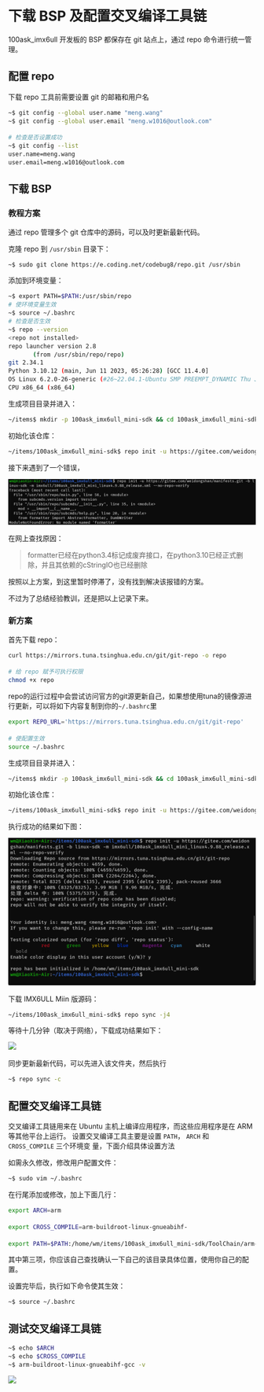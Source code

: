 # 下载 BSP 及配置交叉编译工具链

100ask_imx6ull 开发板的 BSP 都保存在 git 站点上，通过 repo 命令进行统一管理。

## 配置 repo

下载 repo 工具前需要设置 git 的邮箱和用户名

``` bash
~$ git config --global user.name "meng.wang"
~$ git config --global user.email "meng.w1016@outlook.com"

# 检查是否设置成功
~$ git config --list
user.name=meng.wang
user.email=meng.w1016@outlook.com
```

 

## 下载 BSP

### 教程方案

通过 repo 管理多个 git 仓库中的源码，可以及时更新最新代码。

克隆 repo 到 `/usr/sbin` 目录下：

``` bash
~$ sudo git clone https://e.coding.net/codebug8/repo.git /usr/sbin
```

添加到环境变量：

``` bash
~$ export PATH=$PATH:/usr/sbin/repo
# 使环境变量生效
~$ source ~/.bashrc
# 检查是否生效
~$ repo --version
<repo not installed>
repo launcher version 2.8
       (from /usr/sbin/repo/repo)
git 2.34.1
Python 3.10.12 (main, Jun 11 2023, 05:26:28) [GCC 11.4.0]
OS Linux 6.2.0-26-generic (#26~22.04.1-Ubuntu SMP PREEMPT_DYNAMIC Thu Jul 13 16:27:29 UTC 2)
CPU x86_64 (x86_64)
```

生成项目目录并进入：

``` bash
~/items$ mkdir -p 100ask_imx6ull_mini-sdk && cd 100ask_imx6ull_mini-sdk
```

初始化该仓库：

``` bash
~/items/100ask_imx6ull_mini-sdk$ repo init -u https://gitee.com/weidongshan/manifests.git -b linux-sdk -m imx6ull/100ask_imx6ull_mini_linux4.9.88_release.xml --no-repo-verify
```

接下来遇到了一个错误，

![no module named formatter](./images/no-module-named-formatter.png)

在网上查找原因：

> formatter已经在python3.4标记成废弃接口，在python3.10已经正式删除，并且其依赖的cStringIO也已经删除

按照以上方案，到这里暂时停滞了，没有找到解决该报错的方案。

不过为了总结经验教训，还是把以上记录下来。



### 新方案

首先下载 repo：

``` bash
curl https://mirrors.tuna.tsinghua.edu.cn/git/git-repo -o repo

# 给 repo 赋予可执行权限
chmod +x repo
```

repo的运行过程中会尝试访问官方的git源更新自己，如果想使用tuna的镜像源进行更新，可以将如下内容复制到你的`~/.bashrc`里

``` bash
export REPO_URL='https://mirrors.tuna.tsinghua.edu.cn/git/git-repo'

# 使配置生效
source ~/.bashrc
```

生成项目目录并进入：

``` bash
~/items$ mkdir -p 100ask_imx6ull_mini-sdk && cd 100ask_imx6ull_mini-sdk
```

初始化该仓库：

``` bash
~/items/100ask_imx6ull_mini-sdk$ repo init -u https://gitee.com/weidongshan/manifests.git -b linux-sdk -m imx6ull/100ask_imx6ull_mini_linux4.9.88_release.xml --no-repo-verify
```

执行成功的结果如下图：

![bsp sdk init](./images/bsp_sdk_init.png)

下载 IMX6ULL Miin 版源码：

``` bash
~/items/100ask_imx6ull_mini-sdk$ repo sync -j4
```

等待十几分钟（取决于网络），下载成功结果如下：

![](./../../../Users/meng.wang/Documents/CS%E4%B9%8B%E8%B7%AF/self-taught-experience/imgs/bsp_repo_sync.png)

同步更新最新代码，可以先进入该文件夹，然后执行

``` bash
~$ repo sync -c
```



## 配置交叉编译工具链

交叉编译工具链用来在 Ubuntu 主机上编译应用程序，而这些应用程序是在 ARM 等其他平台上运行。 设置交叉编译工具主要是设置 `PATH`， `ARCH` 和 `CROSS_COMPILE` 三个环境变 量，下面介绍具体设置方法

如需永久修改，修改用户配置文件：

``` bash
~$ sudo vim ~/.bashrc
```

在行尾添加或修改，加上下面几行：

``` bash
export ARCH=arm

export CROSS_COMPILE=arm-buildroot-linux-gnueabihf-

export PATH=$PATH:/home/wm/items/100ask_imx6ull_mini-sdk/ToolChain/arm-buildroot-linux-gnueabihf_sdk-buildroot/bin
```

其中第三项，你应该自己查找确认一下自己的该目录具体位置，使用你自己的配置。

设置完毕后，执行如下命令使其生效：

``` bash
~$ source ~/.bashrc
```

## 测试交叉编译工具链

``` bash
~$ echo $ARCH
~$ echo $CROSS_COMPILE
~$ arm-buildroot-linux-gnueabihf-gcc -v
```

![](./../../../Users/meng.wang/Documents/CS%E4%B9%8B%E8%B7%AF/self-taught-experience/imgs/test_compile_tools.png)

